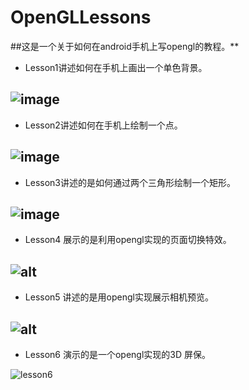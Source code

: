 # OpenGLLessons
##这是一个关于如何在android手机上写opengl的教程。**
* Lesson1讲述如何在手机上画出一个单色背景。

![image](https://github.com/lord19871207/OpenGLLessons/blob/master/lesson1.png)
-----
* Lesson2讲述如何在手机上绘制一个点。

![image](https://github.com/lord19871207/OpenGLLessons/blob/master/lesson2.png)
-----
* Lesson3讲述的是如何通过两个三角形绘制一个矩形。

![image](https://github.com/lord19871207/OpenGLLessons/blob/master/lesson3.png)
-----
* Lesson4 展示的是利用opengl实现的页面切换特效。

![alt](https://github.com/lord19871207/OpenGLLessons/blob/master/lesson4.gif)
-----
* Lesson5 讲述的是用opengl实现展示相机预览。

![alt](https://github.com/lord19871207/OpenGLLessons/blob/master/lesson5.gif)
-----
* Lesson6 演示的是一个opengl实现的3D 屏保。

![lesson6](https://github.com/lord19871207/OpenGLLessons/blob/master/lesson6.gif)
